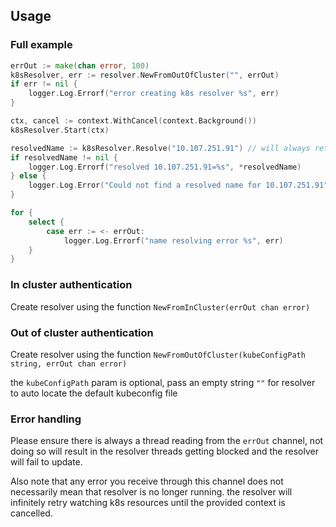 <!--
(NOT RELEVANT CURRENTLY)
## Installation
To be able to import this package, you must add `replace github.com/up9inc/mizu/resolver => ../resolver` to the end of your `go.mod` file 

And then add `github.com/up9inc/mizu/resolver v0.0.0` to your require block

full example `go.mod`:

```
module github.com/up9inc/mizu/cli

go 1.16

require (
	github.com/spf13/cobra v1.1.3
	github.com/up9inc/mizu/resolver v0.0.0
	k8s.io/api v0.21.0
	k8s.io/apimachinery v0.21.0
	k8s.io/client-go v0.21.0
)

replace github.com/up9inc/mizu/resolver => ../resolver
```

Now you will be able to import `github.com/up9inc/mizu/resolver` in any `.go` file
-->
## Usage

### Full example
``` go
errOut := make(chan error, 100)
k8sResolver, err := resolver.NewFromOutOfCluster("", errOut)
if err != nil {
    logger.Log.Errorf("error creating k8s resolver %s", err)
}

ctx, cancel := context.WithCancel(context.Background())
k8sResolver.Start(ctx)

resolvedName := k8sResolver.Resolve("10.107.251.91") // will always return `nil` in real scenarios as the internal map takes a moment to populate after `Start` is called
if resolvedName != nil {
    logger.Log.Errorf("resolved 10.107.251.91=%s", *resolvedName)
} else {
    logger.Log.Error("Could not find a resolved name for 10.107.251.91")
}

for {
    select {
        case err := <- errOut:
            logger.Log.Errorf("name resolving error %s", err)
    }
}
```

### In cluster authentication
Create resolver using the function `NewFromInCluster(errOut chan error)`

### Out of cluster authentication
Create resolver using the function `NewFromOutOfCluster(kubeConfigPath string, errOut chan error)`

the `kubeConfigPath` param is optional, pass an empty string `""` for resolver to auto locate the default kubeconfig file

### Error handling
Please ensure there is always a thread reading from the `errOut` channel, not doing so will result in the resolver threads getting blocked and the resolver will fail to update.

Also note that any error you receive through this channel does not necessarily mean that resolver is no longer running. the resolver will infinitely retry watching k8s resources until the provided context is cancelled.


